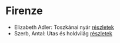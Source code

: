 # Firenze

- Elizabeth Adler: Toszkánai nyár [részletek](_details/Elizabeth%20Adler.md#id_1211)
- Szerb, Antal: Utas és holdvilág [részletek](_details/Szerb%2C%20Antal.md#id_387)